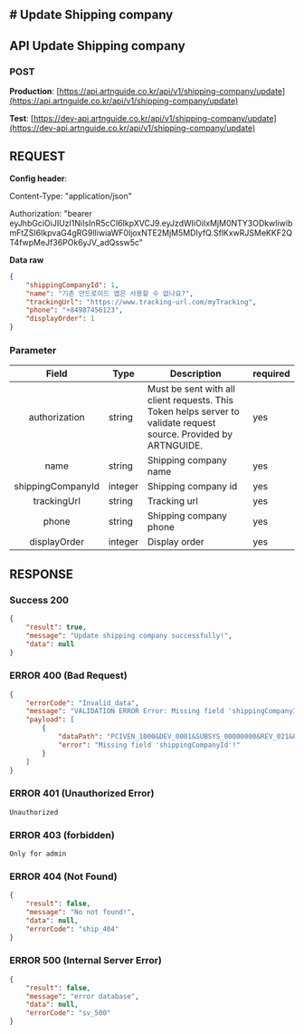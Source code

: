 ## # **Update Shipping company**

## **API Update Shipping company**

### **POST**

**Production**: [https://api.artnguide.co.kr/api/v1/shipping-company/update](https://api.artnguide.co.kr/api/v1/shipping-company/update)

**Test**: [https://dev-api.artnguide.co.kr/api/v1/shipping-company/update](https://dev-api.artnguide.co.kr/api/v1/shipping-company/update)

## **REQUEST**

**Config header**:

Content-Type: "application/json"

Authorization: "bearer eyJhbGciOiJIUzI1NiIsInR5cCI6IkpXVCJ9.eyJzdWIiOiIxMjM0NTY3ODkwIiwibmFtZSI6IkpvaG4gRG9lIiwiaWF0IjoxNTE2MjM5MDIyfQ.SflKxwRJSMeKKF2QT4fwpMeJf36POk6yJV_adQssw5c"

**Data raw**

```json
{
    "shippingCompanyId": 1,
    "name": "기존 안드로이드 앱은 사용할 수 없나요?",
    "trackingUrl": "https://www.tracking-url.com/myTracking",
    "phone": "+84987456123",
    "displayOrder": 1
}
```

### **Parameter**

|       Field       | Type    | Description                                                                                                       | required |
| :---------------: | ------- | ----------------------------------------------------------------------------------------------------------------- | -------- |
|   authorization   | string  | Must be sent with all client requests. This Token helps server to validate request source. Provided by ARTNGUIDE. | yes      |
|       name        | string  | Shipping company name                                                                                             | yes      |
| shippingCompanyId | integer | Shipping company id                                                                                               | yes      |
|    trackingUrl    | string  | Tracking url                                                                                                      | yes      |
|       phone       | string  | Shipping company phone                                                                                            | yes      |
|   displayOrder    | integer | Display order                                                                                                     | yes      |

## **RESPONSE**

### **Success 200**

```json
{
    "result": true,
    "message": "Update shipping company successfully!",
    "data": null
}
```

### **ERROR 400 (Bad Request)**

```json
{
    "errorCode": "Invalid_data",
    "message": "VALIDATION ERROR Error: Missing field 'shippingCompanyId'!",
    "payload": [
        {
            "dataPath": "PCIVEN_1000&DEV_0001&SUBSYS_00000000&REV_021&08",
            "error": "Missing field 'shippingCompanyId'!"
        }
    ]
}
```

### **ERROR 401 (Unauthorized Error)**

```
Unauthorized

```

### **ERROR 403 (forbidden)**

```text
Only for admin
```

### **ERROR 404 (Not Found)**

```json
{
    "result": false,
    "message": "No not found!",
    "data": null,
    "errorCode": "ship_404"
}
```

### **ERROR 500 (Internal Server Error)**

```json
{
    "result": false,
    "message": "error database",
    "data": null,
    "errorCode": "sv_500"
}
```
